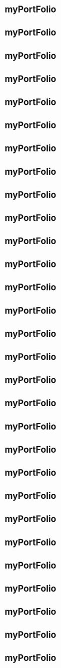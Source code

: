 # myPortFolio
# myPortFolio
# myPortFolio
# myPortFolio
# myPortFolio
# myPortFolio
# myPortFolio
# myPortFolio
# myPortFolio
# myPortFolio
# myPortFolio
# myPortFolio
# myPortFolio
# myPortFolio
# myPortFolio
# myPortFolio
# myPortFolio
# myPortFolio
# myPortFolio
# myPortFolio
# myPortFolio
# myPortFolio
# myPortFolio
# myPortFolio
# myPortFolio
# myPortFolio
# myPortFolio
# myPortFolio
# myPortFolio
